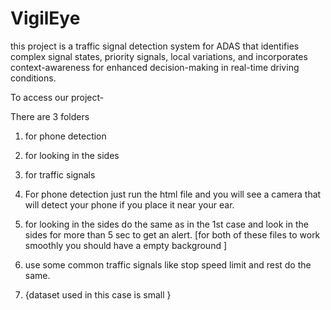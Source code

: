 # VigilEye
this project is a traffic signal detection system for ADAS that identifies complex signal states, priority signals, local variations, and incorporates context-awareness for enhanced decision-making in real-time driving conditions.

To access our project-

There are 3 folders 
1. for phone detection
2. for looking in the sides
3. for traffic signals

1. For phone detection just run the html file and you will see a camera that will detect your phone if you place it near your ear.
2. for looking in the sides do the same as in the 1st case and look in the sides for more than 5 sec to get an alert. 
[for both of these files to work smoothly you should have a empty background ]
3. use some common traffic signals like stop speed limit and rest do the same.
4. {dataset used in this case is small }
